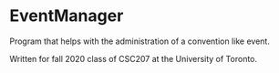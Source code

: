 # EventManager
Program that helps with the administration of a convention like event. 

Written for fall 2020 class of CSC207 at the University of Toronto.
